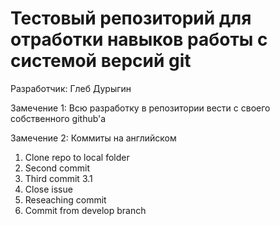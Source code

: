 ﻿# Тестовый репозиторий для отработки навыков работы с системой версий git

Разработчик: Глеб Дурыгин

Замечение 1: Всю разработку в репозитории вести с своего собственного github'a 

Замечение 2: Коммиты на английском

1) Clone repo to local folder
2) Second commit
3) Third commit 3.1
4) Close issue
5) Reseaching commit
6) Commit from develop branch

